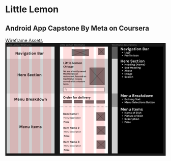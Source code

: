 # Little Lemon 
## Android App Capstone By Meta on Coursera

[Wireframe Assets](https://github.com/wagle04/little-lemon/tree/main/extras/LL-wireframe-capstone)
![Wireframw](https://github.com/wagle04/little-lemon/blob/main/extras/LL-wireframe-capstone/compelete%20wireframe.png)

